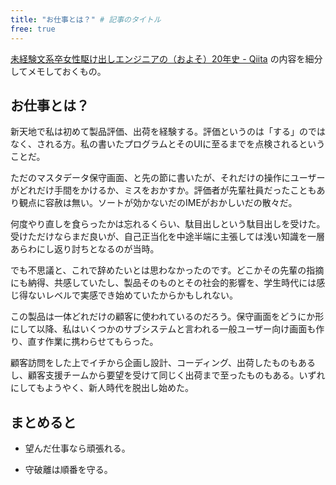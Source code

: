 ```yaml
---
title: "お仕事とは？" # 記事のタイトル
free: true
---
```


[未経験文系卒女性駆け出しエンジニアの（およそ）20年史 - Qiita](https://qiita.com/e99h2121/items/5eefe618e97ba0e6df70) の内容を細分してメモしておくもの。

## お仕事とは？

新天地で私は初めて製品評価、出荷を経験する。評価というのは「する」のではなく、される方。私の書いたプログラムとそのUIに至るまでを点検されるということだ。

ただのマスタデータ保守画面、と先の節に書いたが、それだけの操作にユーザーがどれだけ手間をかけるか、ミスをおかすか。評価者が先輩社員だったこともあり観点に容赦は無い。ソートが効かないだのIMEがおかしいだの散々だ。

何度やり直しを食らったかは忘れるくらい、駄目出しという駄目出しを受けた。受けただけならまだ良いが、自己正当化を中途半端に主張しては浅い知識を一層あらわにし返り討ちとなるのが当時。

でも不思議と、これで辞めたいとは思わなかったのです。どこかその先輩の指摘にも納得、共感していたし、製品そのものとその社会的影響を、学生時代には感じ得ないレベルで実感でき始めていたからかもしれない。

この製品は一体どれだけの顧客に使われているのだろう。保守画面をどうにか形にして以降、私はいくつかのサブシステムと言われる一般ユーザー向け画面も作り、直す作業に携わらせてもらった。

顧客訪問をした上でイチから企画し設計、コーディング、出荷したものもあるし、顧客支援チームから要望を受けて同じく出荷まで至ったものもある。いずれにしてもようやく、新人時代を脱出し始めた。

## まとめると

- 望んだ仕事なら頑張れる。

- 守破離は順番を守る。
